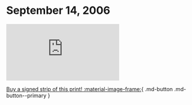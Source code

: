 # September 14, 2006

![](https://www.achewood.com/comic.php?date=09142006)

[Buy a signed strip of this print! :material-image-frame:](https://achewood-holiday-pop-up.myshopify.com/products/strip#09142006){ .md-button .md-button--primary }
